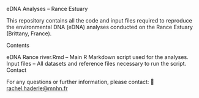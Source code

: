 eDNA Analyses – Rance Estuary

This repository contains all the code and input files required to reproduce the environmental DNA (eDNA) analyses conducted on the Rance Estuary (Brittany, France).

Contents

eDNA Rance river.Rmd – Main R Markdown script used for the analyses.
Input files – All datasets and reference files necessary to run the script.
Contact

For any questions or further information, please contact:
📧 rachel.haderle@mnhn.fr

